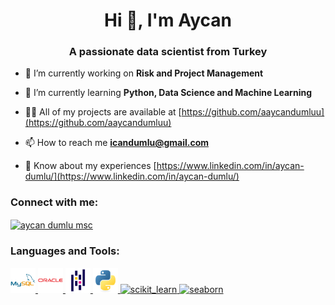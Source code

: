 <h1 align="center">Hi 👋, I'm Aycan</h1>
<h3 align="center">A passionate data scientist from Turkey</h3>

- 🔭 I’m currently working on **Risk and Project Management**

- 🌱 I’m currently learning **Python, Data Science and Machine Learning**

- 👨‍💻 All of my projects are available at [https://github.com/aaycandumluu](https://github.com/aaycandumluu)

- 📫 How to reach me **icandumlu@gmail.com**

- 📄 Know about my experiences [https://www.linkedin.com/in/aycan-dumlu/](https://www.linkedin.com/in/aycan-dumlu/)

<h3 align="left">Connect with me:</h3>
<p align="left">
<a href="https://linkedin.com/in/aycan dumlu msc" target="blank"><img align="center" src="https://raw.githubusercontent.com/rahuldkjain/github-profile-readme-generator/master/src/images/icons/Social/linked-in-alt.svg" alt="aycan dumlu msc" height="30" width="40" /></a>
</p>

<h3 align="left">Languages and Tools:</h3>
<p align="left"> <a href="https://www.mysql.com/" target="_blank" rel="noreferrer"> <img src="https://raw.githubusercontent.com/devicons/devicon/master/icons/mysql/mysql-original-wordmark.svg" alt="mysql" width="40" height="40"/> </a> <a href="https://www.oracle.com/" target="_blank" rel="noreferrer"> <img src="https://raw.githubusercontent.com/devicons/devicon/master/icons/oracle/oracle-original.svg" alt="oracle" width="40" height="40"/> </a> <a href="https://pandas.pydata.org/" target="_blank" rel="noreferrer"> <img src="https://raw.githubusercontent.com/devicons/devicon/2ae2a900d2f041da66e950e4d48052658d850630/icons/pandas/pandas-original.svg" alt="pandas" width="40" height="40"/> </a> <a href="https://www.python.org" target="_blank" rel="noreferrer"> <img src="https://raw.githubusercontent.com/devicons/devicon/master/icons/python/python-original.svg" alt="python" width="40" height="40"/> </a> <a href="https://scikit-learn.org/" target="_blank" rel="noreferrer"> <img src="https://upload.wikimedia.org/wikipedia/commons/0/05/Scikit_learn_logo_small.svg" alt="scikit_learn" width="40" height="40"/> </a> <a href="https://seaborn.pydata.org/" target="_blank" rel="noreferrer"> <img src="https://seaborn.pydata.org/_images/logo-mark-lightbg.svg" alt="seaborn" width="40" height="40"/> </a> </p>


